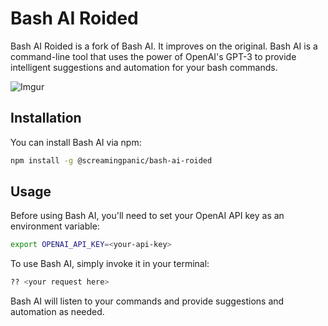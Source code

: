 # Bash AI Roided

Bash AI Roided is a fork of Bash AI. It improves on the original. Bash AI is a command-line tool that uses the power of OpenAI's GPT-3 to provide intelligent suggestions and automation for your bash commands.

![Imgur](https://imgur.com/5kGTZwv.gif)

## Installation

You can install Bash AI via npm:

```bash
npm install -g @screamingpanic/bash-ai-roided
```

## Usage

Before using Bash AI, you'll need to set your OpenAI API key as an environment variable:
```bash
export OPENAI_API_KEY=<your-api-key>
```

To use Bash AI, simply invoke it in your terminal:

```bash
?? <your request here>
```

Bash AI will listen to your commands and provide suggestions and automation as needed.
